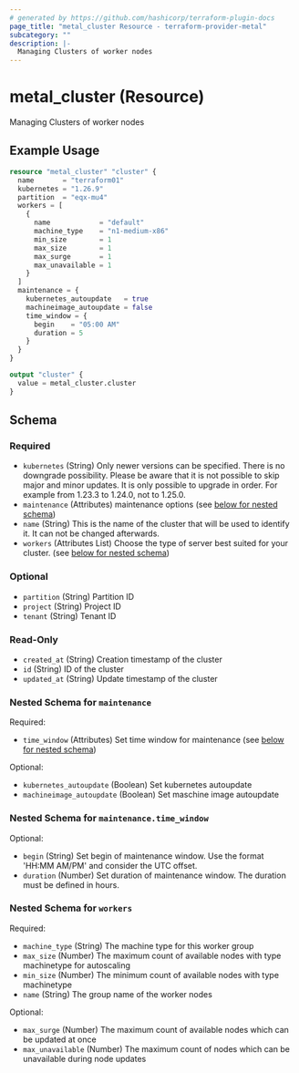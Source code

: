 ```yaml
---
# generated by https://github.com/hashicorp/terraform-plugin-docs
page_title: "metal_cluster Resource - terraform-provider-metal"
subcategory: ""
description: |-
  Managing Clusters of worker nodes
---
```


# metal_cluster (Resource)

Managing Clusters of worker nodes

## Example Usage

```terraform
resource "metal_cluster" "cluster" {
  name       = "terraform01"
  kubernetes = "1.26.9"
  partition  = "eqx-mu4"
  workers = [
    {
      name            = "default"
      machine_type    = "n1-medium-x86"
      min_size        = 1
      max_size        = 1
      max_surge       = 1
      max_unavailable = 1
    }
  ]
  maintenance = {
    kubernetes_autoupdate   = true
    machineimage_autoupdate = false
    time_window = {
      begin    = "05:00 AM"
      duration = 5
    }
  }
}

output "cluster" {
  value = metal_cluster.cluster
}
```

<!-- schema generated by tfplugindocs -->
## Schema

### Required

- `kubernetes` (String) Only newer versions can be specified. There is no downgrade possibility.
			Please be aware that it is not possible to skip major and minor updates.
			It is only possible to upgrade in order. For example from 1.23.3 to 1.24.0, not to 1.25.0.
- `maintenance` (Attributes) maintenance options (see [below for nested schema](#nestedatt--maintenance))
- `name` (String) This is the name of the cluster that will be used to identify it. It can not be changed afterwards.
- `workers` (Attributes List) Choose the type of server best suited for your cluster. (see [below for nested schema](#nestedatt--workers))

### Optional

- `partition` (String) Partition ID
- `project` (String) Project ID
- `tenant` (String) Tenant ID

### Read-Only

- `created_at` (String) Creation timestamp of the cluster
- `id` (String) ID of the cluster
- `updated_at` (String) Update timestamp of the cluster

<a id="nestedatt--maintenance"></a>
### Nested Schema for `maintenance`

Required:

- `time_window` (Attributes) Set time window for maintenance (see [below for nested schema](#nestedatt--maintenance--time_window))

Optional:

- `kubernetes_autoupdate` (Boolean) Set kubernetes autoupdate
- `machineimage_autoupdate` (Boolean) Set maschine image autoupdate

<a id="nestedatt--maintenance--time_window"></a>
### Nested Schema for `maintenance.time_window`

Optional:

- `begin` (String) Set begin of maintenance window. Use the format 'HH:MM AM/PM' and consider the UTC offset.
- `duration` (Number) Set duration of maintenance window. The duration must be defined in hours.



<a id="nestedatt--workers"></a>
### Nested Schema for `workers`

Required:

- `machine_type` (String) The machine type for this worker group
- `max_size` (Number) The maximum count of available nodes with type machinetype for autoscaling
- `min_size` (Number) The minimum count of available nodes with type machinetype
- `name` (String) The group name of the worker nodes

Optional:

- `max_surge` (Number) The maximum count of available nodes which can be updated at once
- `max_unavailable` (Number) The maximum count of nodes which can be unavailable during node updates
